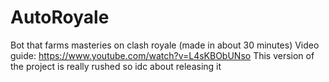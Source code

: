 # AutoRoyale
Bot that farms masteries on clash royale (made in about 30 minutes)
Video guide: https://www.youtube.com/watch?v=L4sKBObUNso
This version of the project is really rushed so idc about releasing it
